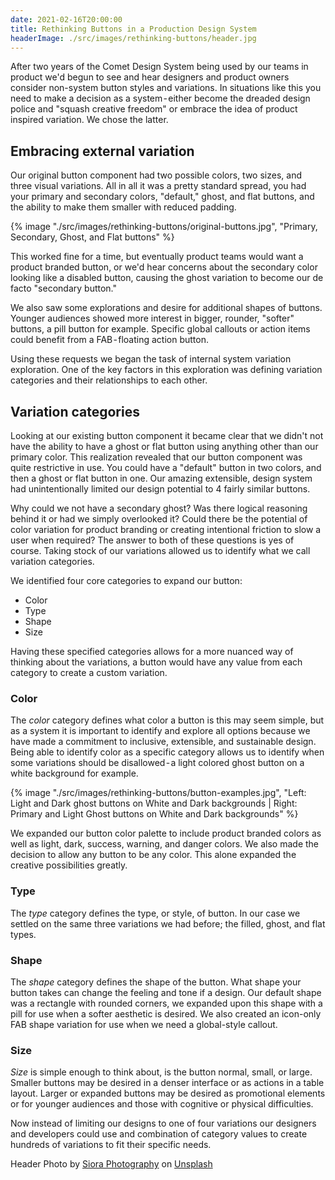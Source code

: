 ```yaml
---
date: 2021-02-16T20:00:00
title: Rethinking Buttons in a Production Design System
headerImage: ./src/images/rethinking-buttons/header.jpg
---
```


After two years of the Comet Design System being used by our teams in product we'd begun to see and hear designers and product owners consider non-system button styles and variations.
In situations like this you need to make a decision as a system - either become the dreaded design police and "squash creative freedom" or embrace the idea of product inspired variation. We chose the latter.

## Embracing external variation

Our original button component had two possible colors, two sizes, and three visual variations. All in all it was a pretty standard spread, you had your primary and secondary colors, "default," ghost, and flat buttons, and the ability to make them smaller with reduced padding.

{% image "./src/images/rethinking-buttons/original-buttons.jpg", "Primary, Secondary, Ghost, and Flat buttons" %}

This worked fine for a time, but eventually product teams would want a product branded button, or we'd hear concerns about the secondary color looking like a disabled button, causing the ghost variation to become our de facto "secondary button."

We also saw some explorations and desire for additional shapes of buttons. Younger audiences showed more interest in bigger, rounder, "softer" buttons, a pill button for example. Specific global callouts or action items could benefit from a FAB - floating action button.

Using these requests we began the task of internal system variation exploration. One of the key factors in this exploration was defining variation categories and their relationships to each other.

## Variation categories

Looking at our existing button component it became clear that we didn't not have the ability to have a ghost or flat button using anything other than our primary color. This realization revealed that our button component was quite restrictive in use. You could have a "default" button in two colors, and then a ghost or flat button in one. Our amazing extensible, design system had unintentionally limited our design potential to 4 fairly similar buttons.

Why could we not have a secondary ghost? Was there logical reasoning behind it or had we simply overlooked it? Could there be the potential of color variation for product branding or creating intentional friction to slow a user when required? The answer to both of these questions is yes of course. Taking stock of our variations allowed us to identify what we call variation categories.

We identified four core categories to expand our button:
- Color
- Type
- Shape
- Size

Having these specified categories allows for a more nuanced way of thinking about the variations, a button would have any value from each category to create a custom variation.

### Color

The *color* category defines what color a button is this may seem simple, but as a system it is important to identify and explore all options because we have made a commitment to inclusive, extensible, and sustainable design. Being able to identify color as a specific category allows us to identify when some variations should be disallowed - a light colored ghost button on a white background for example.

{% image "./src/images/rethinking-buttons/button-examples.jpg", "Left: Light and Dark ghost buttons on White and Dark backgrounds | Right: Primary and Light Ghost buttons on White and Dark backgrounds" %}
 
We expanded our button color palette to include product branded colors as well as light, dark, success, warning, and danger colors. We also made the decision to allow any button to be any color. This alone expanded the creative possibilities greatly.

### Type

The *type* category defines the type, or style, of button. In our case we settled on the same three variations we had before; the filled, ghost, and flat types.

### Shape

The *shape* category defines the shape of the button. What shape your button takes can change the feeling and tone if a design. Our default shape was a rectangle with rounded corners, we expanded upon this shape with a pill for use when a softer aesthetic is desired. We also created an icon-only FAB shape variation for use when we need a global-style callout.

### Size

*Size* is simple enough to think about, is the button normal, small, or large. Smaller buttons may be desired in a denser interface or as actions in a table layout. Larger or expanded buttons may be desired as promotional elements or for younger audiences and those with cognitive or physical difficulties.

Now instead of limiting our designs to one of four variations our designers and developers could use and combination of category values to create hundreds of variations to fit their specific needs.

Header Photo by [Siora Photography](https://medium.com/r/?url=https%3A%2F%2Funsplash.com%2F%40siora18%3Futm_source%3Dunsplash%26utm_medium%3Dreferral%26utm_content%3DcreditCopyText) on [Unsplash](https://medium.com/r/?url=https%3A%2F%2Funsplash.com%2F%3Futm_source%3Dunsplash%26utm_medium%3Dreferral%26utm_content%3DcreditCopyText)